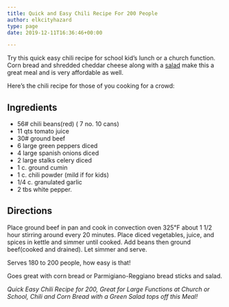 ```yaml
---
title: Quick and Easy Chili Recipe For 200 People
author: elkcityhazard
type: page
date: 2019-12-11T16:36:46+00:00

---
```

Try this quick easy chili recipe for school kid&#8217;s lunch or a church function. Corn bread and shredded cheddar cheese along with a <a href="/wordpress/vegetables-and-salad-recipes/" rel="noopener noreferrer" target="_blank">salad</a> make this a great meal and is very affordable as well.

Here&#8217;s the chili recipe for those of you cooking for a crowd:

## Ingredients

  * 56# chili beans(red) ( 7 no. 10 cans)
  * 11 qts tomato juice
  * 30# ground beef
  * 6 large green peppers diced
  * 4 large spanish onions diced
  * 2 large stalks celery diced
  * 1 c. ground cumin
  * 1 c. chili powder (mild if for kids)
  * 1/4 c. granulated garlic
  * 2 tbs white pepper.

## Directions

Place ground beef in pan and cook in convection oven 325&#8457; about 1 1/2 hour stirring around every 20 minutes. Place diced vegetables, juice, and spices in kettle and simmer until cooked. Add beans then ground beef(cooked and drained). Let simmer and serve.

Serves 180 to 200 people, how easy is that!

Goes great with corn bread or Parmigiano-Reggiano bread sticks and salad.

_Quick Easy Chili Recipe for 200, Great for Large Functions at Church or School, Chili and Corn Bread with a Green Salad tops off this Meal!_